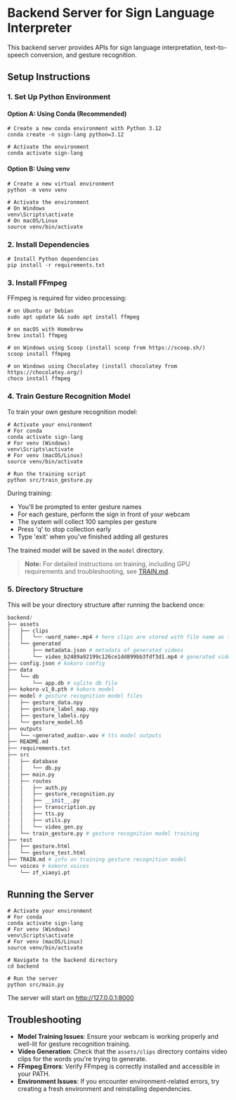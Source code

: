# Backend Server for Sign Language Interpreter

This backend server provides APIs for sign language interpretation, text-to-speech conversion, and gesture recognition.

## Setup Instructions

### 1. Set Up Python Environment

#### Option A: Using Conda (Recommended)

```shell
# Create a new conda environment with Python 3.12
conda create -n sign-lang python=3.12

# Activate the environment
conda activate sign-lang
```

#### Option B: Using venv

```shell
# Create a new virtual environment
python -m venv venv

# Activate the environment
# On Windows
venv\Scripts\activate
# On macOS/Linux
source venv/bin/activate
```

### 2. Install Dependencies

```shell
# Install Python dependencies
pip install -r requirements.txt
```

### 3. Install FFmpeg

FFmpeg is required for video processing:

```shell
# on Ubuntu or Debian
sudo apt update && sudo apt install ffmpeg

# on macOS with Homebrew
brew install ffmpeg

# on Windows using Scoop (install scoop from https://scoop.sh/)
scoop install ffmpeg 

# on Windows using Chocolatey (install chocolatey from https://chocolatey.org/)
choco install ffmpeg
```

### 4. Train Gesture Recognition Model 

To train your own gesture recognition model:

```shell
# Activate your environment
# For conda
conda activate sign-lang
# For venv (Windows)
venv\Scripts\activate
# For venv (macOS/Linux)
source venv/bin/activate

# Run the training script
python src/train_gesture.py
```

During training:
- You'll be prompted to enter gesture names
- For each gesture, perform the sign in front of your webcam
- The system will collect 100 samples per gesture
- Press 'q' to stop collection early
- Type 'exit' when you've finished adding all gestures

The trained model will be saved in the `model` directory.

>**Note:** For detailed instructions on training, including GPU requirements and troubleshooting, see [TRAIN.md](TRAIN.md).

### 5. Directory Structure

This will be your directory structure after running the backend once:

```py
backend/
├── assets
│   ├── clips
│   │   └── <word_name>.mp4 # here clips are stored with file name as the word name
│   └── generated
│       ├── metadata.json # metadata of generated videos
│       └── video_b2489a92199c126ce1dd899bb3fdf3d1.mp4 # generated videos
├── config.json # kokoro config
├── data
│   └── db
│       └── app.db # sqlite db file
├── kokoro-v1_0.pth # kokoro model
├── model # gesture recognition model files
│   ├── gesture_data.npy
│   ├── gesture_label_map.npy
│   ├── gesture_labels.npy
│   └── gesture_model.h5
├── outputs 
│   └── <generated_audio>.wav # tts model outputs
├── README.md
├── requirements.txt
├── src
│   ├── database
│   │   └── db.py
│   ├── main.py
│   ├── routes 
│   │   ├── auth.py
│   │   ├── gesture_recognition.py
│   │   ├── __init__.py
│   │   ├── transcription.py
│   │   ├── tts.py
│   │   ├── utils.py
│   │   └── video_gen.py
│   └── train_gesture.py # gesture recognition model training 
├── test
│   ├── gesture.html
│   └── gesture_test.html
├── TRAIN.md # info on training gesture recognition model
└── voices # kokoro voices
    └── zf_xiaoyi.pt 
```

## Running the Server

```shell
# Activate your environment
# For conda
conda activate sign-lang
# For venv (Windows)
venv\Scripts\activate
# For venv (macOS/Linux)
source venv/bin/activate

# Navigate to the backend directory
cd backend

# Run the server
python src/main.py
```

The server will start on http://127.0.0.1:8000


## Troubleshooting

- **Model Training Issues**: Ensure your webcam is working properly and well-lit for gesture recognition training.
- **Video Generation**: Check that the `assets/clips` directory contains video clips for the words you're trying to generate.
- **FFmpeg Errors**: Verify FFmpeg is correctly installed and accessible in your PATH.
- **Environment Issues**: If you encounter environment-related errors, try creating a fresh environment and reinstalling dependencies.
